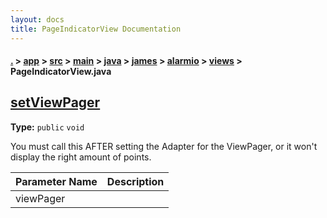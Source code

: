 ```yaml
---
layout: docs
title: PageIndicatorView Documentation
---
```

#### [.](./../../../../../../../index) > [app](./../../../../../../index) > [src](./../../../../../index) > [main](./../../../../index) > [java](./../../../index) > [james](./../../index) > [alarmio](./../index) > [views](./index) > **PageIndicatorView.java**

## [setViewPager](https://github.com/TheAndroidMaster/Alarmio/blob/master/app/src/main/java/james/alarmio/views/PageIndicatorView.java#L144)

**Type:** `public` `void`

You must call this AFTER setting the Adapter for the ViewPager, or it won't display the right amount of points. 





|Parameter Name|Description|
|-----|-----|
|viewPager| |








